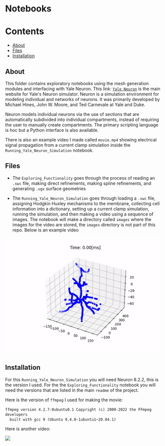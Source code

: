 # Notebooks

Contents
========

* [About](#about)
* [Files](#files)
* [Installation](#installation)

## About

This folder contains exploratory notebooks using the mesh generation modules and interfacing with Yale Neuron.
This link: [`Yale Neuron`](https://www.neuron.yale.edu/neuron/) is the main website for Yale's Neuron simulator. 
Neuron is a simulation environment for modeling individual and networks of neurons. It was primarily developed by Michael Hines, John W. Moore, and Ted Carnevale at Yale and Duke.

Neuron models individual neurons via the use of sections that are automatically subdivided into individual compartments, instead of requiring the user to manually create compartments. The primary scripting language is hoc but a Python interface is also available. 

There is also an example video I made called `movie.mp4` showing electrical signal propagation from a current clamp simulation inside the `Running_Yale_Neuron_Simulation` notebook.

## Files

- The `Exploring_Functionality` goes through the process of reading an `.swc` file, making direct refinements, making spline refinements, and generating `.ugx` surface geometries

- The `Running_Yale_Neuron_Simulation` goes through loading a `.swc` file, assigning Hodgkin Huxley mechanisms to the membrane, collecting cell information into a dictionary, setting up a current clamp simulation, running the simulation, and then making a video using a sequence of images. The notebook will make a directory called `images` where the images for the video are stored, the `images` directory is not part of this repo. Below is an example video
<p align="center">
  <img src="./../img/yaleneuron.gif" alt="Size Limit CLI" width="500">
</p>

## Installation
For this `Running_Yale_Neuron_Simulation` you will need Neuron 8.2.2, this is the version I used. For the the `Exploring_Functionality` notebook you will need the versions that are listed in the main `readme` of the project.

Here is the version of `ffmpeg` I used for making the movie:
```
ffmpeg version 4.2.7-0ubuntu0.1 Copyright (c) 2000-2022 the FFmpeg developers
  built with gcc 9 (Ubuntu 9.4.0-1ubuntu1~20.04.1)
```
Here is another video:

<img src="https://github.com/jarosado0911/PythonNeuronMeshes/assets/57325500/8202f368-b1c0-4aa8-a41d-b6f44b1be511" width="200">
